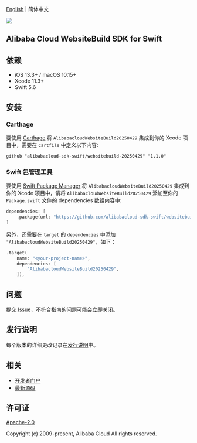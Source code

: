 [English](README.md) | 简体中文

![](https://aliyunsdk-pages.alicdn.com/icons/AlibabaCloud.svg)

## Alibaba Cloud WebsiteBuild SDK for Swift

## 依赖

- iOS 13.3+ / macOS 10.15+
- Xcode 11.3+
- Swift 5.6

## 安装

### Carthage

要使用 [Carthage](https://github.com/Carthage/Carthage) 将 `AlibabacloudWebsiteBuild20250429` 集成到你的 Xcode 项目中，需要在 `Cartfile` 中定义以下内容:

```ogdl
github "alibabacloud-sdk-swift/websitebuild-20250429" "1.1.0"
```

### Swift 包管理工具

要使用 [Swift Package Manager](https://swift.org/package-manager/) 将 `AlibabacloudWebsiteBuild20250429` 集成到你的 Xcode 项目中，请将 `AlibabacloudWebsiteBuild20250429` 添加至你的 `Package.swift` 文件的 dependencies 数组内容中:

```swift
dependencies: [
    .package(url: "https://github.com/alibabacloud-sdk-swift/websitebuild-20250429.git", from: "1.1.0")
]
```

另外，还需要在 `target` 的 `dependencies` 中添加 `"AlibabacloudWebsiteBuild20250429"`，如下：

```swift
.target(
    name: "<your-project-name>",
    dependencies: [
        "AlibabacloudWebsiteBuild20250429",
    ]),
```

## 问题

[提交 Issue](https://github.com/alibabacloud-sdk-swift/websitebuild-20250429/issues/new)，不符合指南的问题可能会立即关闭。

## 发行说明

每个版本的详细更改记录在[发行说明](./ChangeLog.txt)中。

## 相关

* [开发者门户](https://next.api.aliyun.com/home)
* [最新源码](https://github.com/alibabacloud-sdk-swift/websitebuild-20250429)

## 许可证

[Apache-2.0](http://www.apache.org/licenses/LICENSE-2.0)

Copyright (c) 2009-present, Alibaba Cloud All rights reserved.
